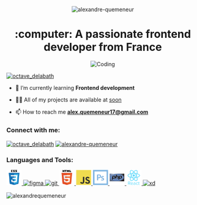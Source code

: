 <p align="center">
<img alt="alexandre-quemeneur"  src="https://live.staticflickr.com/65535/52107752050_824ee2b9f5_b.jpg">
</p>
<h1 align="center">:computer: A passionate frontend developer from France</h1>
<p align="center" >
<img alt="Coding" width="300" src="https://media2.giphy.com/media/qgQUggAC3Pfv687qPC/giphy.gif?cid=ecf05e47dic4jaeqomno0tgx4akrdgg4a89ian2v8ujbh3a9&rid=giphy.gif&ct=g">
</p>
<p align="left"> <a href="https://twitter.com/octave_delabath" target="blank"><img src="https://img.shields.io/twitter/follow/octave_delabath?logo=twitter&style=for-the-badge" alt="octave_delabath" /></a>
</p>

- 🌱 I’m currently learning **Frontend development**

- 👨‍💻 All of my projects are available at [soon](soon)

- 📫 How to reach me **alex.quemeneur17@gmail.com**

<h3 align="left">Connect with me:</h3>
<p align="left">
<a href="https://twitter.com/octave_delabath" target="blank"><img align="center" src="https://raw.githubusercontent.com/rahuldkjain/github-profile-readme-generator/master/src/images/icons/Social/twitter.svg" alt="octave_delabath" height="30" width="40" /></a>
<a href="https://linkedin.com/in/alexandre-quemeneur" target="blank"><img align="center" src="https://raw.githubusercontent.com/rahuldkjain/github-profile-readme-generator/master/src/images/icons/Social/linked-in-alt.svg" alt="alexandre-quemeneur" height="30" width="40" /></a>
</p>

<h3 align="left">Languages and Tools:</h3>
<p align="left"> <a href="https://www.w3schools.com/css/" target="_blank" rel="noreferrer"> <img src="https://raw.githubusercontent.com/devicons/devicon/master/icons/css3/css3-original-wordmark.svg" alt="css3" width="40" height="40"/> </a> <a href="https://www.figma.com/" target="_blank" rel="noreferrer"> <img src="https://www.vectorlogo.zone/logos/figma/figma-icon.svg" alt="figma" width="40" height="40"/> </a> <a href="https://git-scm.com/" target="_blank" rel="noreferrer"> <img src="https://www.vectorlogo.zone/logos/git-scm/git-scm-icon.svg" alt="git" width="40" height="40"/> </a> <a href="https://www.w3.org/html/" target="_blank" rel="noreferrer"> <img src="https://raw.githubusercontent.com/devicons/devicon/master/icons/html5/html5-original-wordmark.svg" alt="html5" width="40" height="40"/> </a> <a href="https://developer.mozilla.org/en-US/docs/Web/JavaScript" target="_blank" rel="noreferrer"> <img src="https://raw.githubusercontent.com/devicons/devicon/master/icons/javascript/javascript-original.svg" alt="javascript" width="40" height="40"/> </a> <a href="https://www.photoshop.com/en" target="_blank" rel="noreferrer"> <img src="https://raw.githubusercontent.com/devicons/devicon/master/icons/photoshop/photoshop-line.svg" alt="photoshop" width="40" height="40"/> </a> <a href="https://www.php.net" target="_blank" rel="noreferrer"> <img src="https://raw.githubusercontent.com/devicons/devicon/master/icons/php/php-original.svg" alt="php" width="40" height="40"/> </a> <a href="https://reactjs.org/" target="_blank" rel="noreferrer"> <img src="https://raw.githubusercontent.com/devicons/devicon/master/icons/react/react-original-wordmark.svg" alt="react" width="40" height="40"/> </a> <a href="https://www.adobe.com/products/xd.html" target="_blank" rel="noreferrer"> <img src="https://cdn.worldvectorlogo.com/logos/adobe-xd.svg" alt="xd" width="40" height="40"/> </a> </p>

<p><img align="center" src="https://github-readme-stats.vercel.app/api/top-langs?username=alexandrequemeneur&show_icons=true&locale=en&layout=compact" alt="alexandrequemeneur" /></p>

